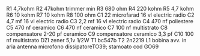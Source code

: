 R1 4,7kohm
R2 47kohm trimmer min
R3 680 ohm
R4 220 kohm
R5 4,7 kohm
R6 10 kohm
R7 10 kohm
R8 100 ohm
C1  22 microfarad 16 vl electric radio
C2 4,7 mf 16 vl electric radio
C3 2,2 mf 16 vl electric radio
C4 470 nf poliestere
C5 470 nf ceramico
C6 470 nf ceramico
C7 100 nf multistrato
C8 compensatore 2-20 pf ceramico
C9 compensatore  ceramico 3,3 pf 
C10 100 nf multistrato
DZI zener 5,1v 1/2W
T1 bc547b
T2 2n2219
L1 bobina avv. in aria
antenna
microfono
dissipatoreTO39;
stamoato cod GO69
